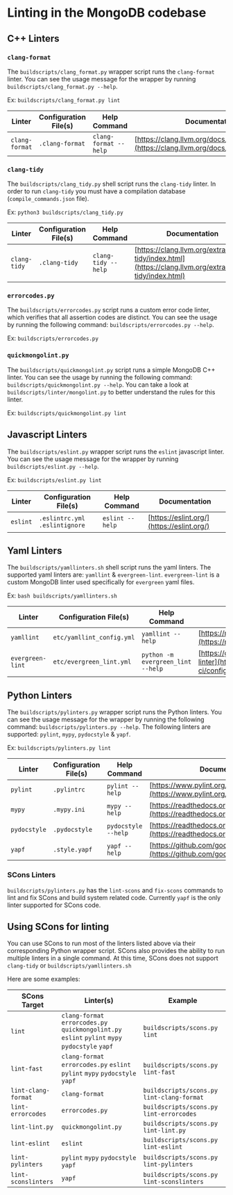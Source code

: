 # Linting in the MongoDB codebase

## C++ Linters

### `clang-format`

The `buildscripts/clang_format.py` wrapper script runs the `clang-format` linter. You can see the
usage message for the wrapper by running `buildscripts/clang_format.py --help`.

Ex: `buildscripts/clang_format.py lint`

| Linter         | Configuration File(s) | Help Command          | Documentation                                                                                |
| -------------- | --------------------- | --------------------- | -------------------------------------------------------------------------------------------- |
| `clang-format` | `.clang-format`       | `clang-format --help` | [https://clang.llvm.org/docs/ClangFormat.html](https://clang.llvm.org/docs/ClangFormat.html) |

### `clang-tidy`

The `buildscripts/clang_tidy.py` shell script runs the `clang-tidy` linter. In order to run
`clang-tidy` you must have a compilation database (`compile_commands.json` file).

Ex: `python3 buildscripts/clang_tidy.py`

| Linter       | Configuration File(s) | Help Command        | Documentation                                                                                            |
| ------------ | --------------------- | ------------------- | -------------------------------------------------------------------------------------------------------- |
| `clang-tidy` | `.clang-tidy`         | `clang-tidy --help` | [https://clang.llvm.org/extra/clang-tidy/index.html](https://clang.llvm.org/extra/clang-tidy/index.html) |

### `errorcodes.py`

The `buildscripts/errorcodes.py` script runs a custom error code linter, which verifies that all
assertion codes are distinct. You can see the usage by running the following command:
`buildscripts/errorcodes.py --help`.

Ex: `buildscripts/errorcodes.py`

### `quickmongolint.py`

The `buildscripts/quickmongolint.py` script runs a simple MongoDB C++ linter. You can see the usage
by running the following command: `buildscripts/quickmongolint.py --help`. You can take a look at
`buildscripts/linter/mongolint.py` to better understand the rules for this linter.

Ex: `buildscripts/quickmongolint.py lint`

## Javascript Linters

The `buildscripts/eslint.py` wrapper script runs the `eslint` javascript linter. You can see the
usage message for the wrapper by running `buildscripts/eslint.py --help`.

Ex: `buildscripts/eslint.py lint`

| Linter   | Configuration File(s)           | Help Command    | Documentation                              |
| -------- | ------------------------------- | --------------- | ------------------------------------------ |
| `eslint` | `.eslintrc.yml` `.eslintignore` | `eslint --help` | [https://eslint.org/](https://eslint.org/) |

## Yaml Linters

The `buildscripts/yamllinters.sh` shell script runs the yaml linters. The supported yaml linters
are: `yamllint` & `evergreen-lint`. `evergreen-lint` is a custom MongoDB linter used specifically
for `evergreen` yaml files.

Ex: `bash buildscripts/yamllinters.sh`

| Linter           | Configuration File(s)     | Help Command                      | Documentation                                                                                  |
| ---------------- | ------------------------- | --------------------------------- | ---------------------------------------------------------------------------------------------- |
| `yamllint`       | `etc/yamllint_config.yml` | `yamllint --help`                 | [https://readthedocs.org/projects/yamllint/](https://readthedocs.org/projects/yamllint/)       |
| `evergreen-lint` | `etc/evergreen_lint.yml`  | `python -m evergreen_lint --help` | [https://github.com/evergreen-ci/config-linter](https://github.com/evergreen-ci/config-linter) |

## Python Linters

The `buildscripts/pylinters.py` wrapper script runs the Python linters. You can
see the usage message for the wrapper by running the following command:
`buildscripts/pylinters.py --help`. The following linters are supported: `pylint`, `mypy`,
`pydocstyle` & `yapf`.

Ex: `buildscripts/pylinters.py lint`

| Linter       | Configuration File(s) | Help Command        | Documentation                                                                                |
| ------------ | --------------------- | ------------------- | -------------------------------------------------------------------------------------------- |
| `pylint`     | `.pylintrc`           | `pylint --help`     | [https://www.pylint.org/](https://www.pylint.org/)                                           |
| `mypy`       | `.mypy.ini`           | `mypy --help`       | [https://readthedocs.org/projects/mypy/](https://readthedocs.org/projects/mypy/)             |
| `pydocstyle` | `.pydocstyle`         | `pydocstyle --help` | [https://readthedocs.org/projects/pydocstyle/](https://readthedocs.org/projects/pydocstyle/) |
| `yapf`       | `.style.yapf`         | `yapf --help`       | [https://github.com/google/yapf](https://github.com/google/yapf)                             |

### SCons Linters

`buildscripts/pylinters.py` has the `lint-scons` and `fix-scons` commands to lint
and fix SCons and build system related code. Currently `yapf` is the only
linter supported for SCons code.

## Using SCons for linting

You can use SCons to run most of the linters listed above via their corresponding Python wrapper
script. SCons also provides the ability to run multiple linters in a single command. At this time,
SCons does not support `clang-tidy` or `buildscripts/yamllinters.sh`

Here are some examples:

| SCons Target        | Linter(s)                                                                                       | Example                                   |
| ------------------- | ----------------------------------------------------------------------------------------------- | ----------------------------------------- |
| `lint`              | `clang-format` `errorcodes.py` `quickmongolint.py` `eslint` `pylint` `mypy` `pydocstyle` `yapf` | `buildscripts/scons.py lint`              |
| `lint-fast`         | `clang-format` `errorcodes.py` `eslint` `pylint` `mypy` `pydocstyle` `yapf`                     | `buildscripts/scons.py lint-fast`         |
| `lint-clang-format` | `clang-format`                                                                                  | `buildscripts/scons.py lint-clang-format` |
| `lint-errorcodes`   | `errorcodes.py`                                                                                 | `buildscripts/scons.py lint-errorcodes`   |
| `lint-lint.py`      | `quickmongolint.py`                                                                             | `buildscripts/scons.py lint-lint.py`      |
| `lint-eslint`       | `eslint`                                                                                        | `buildscripts/scons.py lint-eslint`       |
| `lint-pylinters`    | `pylint` `mypy` `pydocstyle` `yapf`                                                             | `buildscripts/scons.py lint-pylinters`    |
| `lint-sconslinters` | `yapf`                                                                                          | `buildscripts/scons.py lint-sconslinters` |
